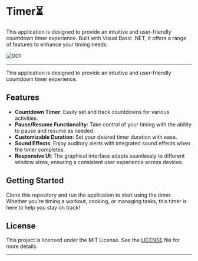 # Timer⏳

This application is designed to provide an intuitive and user-friendly countdown timer experience. Built with Visual Basic .NET, it offers a range of features to enhance your timing needs.


![001](https://github.com/user-attachments/assets/eca26745-0404-4240-a4fe-042adb1956a8)

---


This application is designed to provide an intuitive and user-friendly countdown timer experience.

## Features

- **Countdown Timer**: Easily set and track countdowns for various activities.
- **Pause/Resume Functionality**: Take control of your timing with the ability to pause and resume as needed.
- **Customizable Duration**: Set your desired timer duration with ease.
- **Sound Effects**: Enjoy auditory alerts with integrated sound effects when the timer completes.
- **Responsive UI**: The graphical interface adapts seamlessly to different window sizes, ensuring a consistent user experience across devices.

## Getting Started

Clone this repository and run the application to start using the timer. Whether you're timing a workout, cooking, or managing tasks, this timer is here to help you stay on track!

## License

This project is licensed under the MIT License. See the [LICENSE](LICENSE.txt) file for more details.

---
